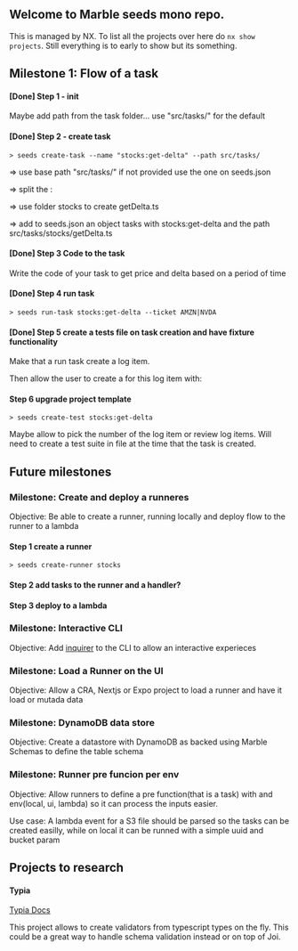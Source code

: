 ## Welcome to Marble seeds mono repo.

This is managed by NX. To list all the projects over here do `nx show projects`. Still everything is to early to show but its something.

## Milestone 1: Flow of a task

#### [Done] Step 1 - init

Maybe add path from the task folder... use "src/tasks/" for the default

####  [Done] Step 2 - create task

`> seeds create-task --name "stocks:get-delta" --path src/tasks/`

=> use base path "src/tasks/" if not provided use the one on seeds.json

=> split the :

=> use folder stocks to create getDelta.ts

=> add to seeds.json an object tasks with stocks:get-delta and the path src/tasks/stocks/getDelta.ts

#### [Done] Step 3 Code to the task

Write the code of your task to get price and delta based on a period of time

#### [Done] Step 4 run task

`> seeds run-task stocks:get-delta --ticket AMZN|NVDA`

#### [Done] Step 5 create a tests file on task creation and have fixture functionality

Make that a run task create a log item.

Then allow the user to create a for this log item with:

#### Step 6 upgrade project template

`> seeds create-test stocks:get-delta`

Maybe allow to pick the number of the log item or review log items. Will need to create a test suite in file at the time that the task is created.

## Future milestones

### Milestone: Create and deploy a runneres

Objective: Be able to create a runner, running locally and  deploy flow to the runner to a lambda

#### Step 1 create a runner

`> seeds create-runner stocks`

#### Step 2 add tasks to the runner and a handler?

#### Step 3 deploy to a lambda

### Milestone: Interactive CLI

Objective: Add [inquirer](https://www.npmjs.com/package/inquirer) to the CLI to allow an interactive experieces

### Milestone: Load a Runner on the UI

Objective: Allow a CRA, Nextjs or Expo project to load a runner and have it load or mutada data

### Milestone: DynamoDB data store

Objective: Create a datastore with DynamoDB as backed using Marble Schemas to define the table schema

### Milestone: Runner pre funcion per env

Objective: Allow runners to define a pre function(that is a task) with and env(local, ui, lambda) so it can process the inputs easier.

Use case: A lambda event for a S3 file should be parsed so the tasks can be created easilly, while on local it can be runned with a simple uuid and bucket param

## Projects to research

#### Typia

[Typia Docs](https://typia.io/docs/)

This project allows to create validators from typescript types on the fly. This could be a great way to handle schema validation instead or on top of Joi.
